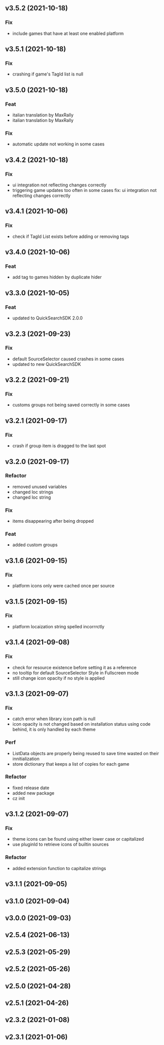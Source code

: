 ## v3.5.2 (2021-10-18)

### Fix

- include games that have at least one enabled platform

## v3.5.1 (2021-10-18)

### Fix

- crashing if game's TagId list is null

## v3.5.0 (2021-10-18)

### Feat

- italian translation by MaxRally
- italian translation by MaxRally

### Fix

- automatic update not working in some cases

## v3.4.2 (2021-10-18)

### Fix

- ui integration not reflecting changes correctly
- triggering game updates too often in some cases fix: ui integration not reflecting changes correctly

## v3.4.1 (2021-10-06)

### Fix

- check if TagId List exists before adding or removing tags

## v3.4.0 (2021-10-06)

### Feat

- add tag to games hidden by duplicate hider

## v3.3.0 (2021-10-05)

### Feat

- updated to QuickSearchSDK 2.0.0

## v3.2.3 (2021-09-23)

### Fix

- default SourceSelector caused crashes in some cases
- updated to new QuickSearchSDK

## v3.2.2 (2021-09-21)

### Fix

- customs groups not being saved correctly in some cases

## v3.2.1 (2021-09-17)

### Fix

- crash if group item is dragged to the last spot

## v3.2.0 (2021-09-17)

### Refactor

- removed unused variables
- changed loc strings
- changed loc string

### Fix

- items disappearing after being dropped

### Feat

- added custom groups

## v3.1.6 (2021-09-15)

### Fix

- platform icons only were cached once per source

## v3.1.5 (2021-09-15)

### Fix

- platform locaization string spelled incorrrctly

## v3.1.4 (2021-09-08)

### Fix

- check for resource existence before setting it as a reference
- no tooltip for default SourceSelector Style in Fullscreen mode
- still change icon opacity if no style is applied

## v3.1.3 (2021-09-07)

### Fix

- catch error when library icon path is null
- icon opacity is not changed based on installation status using code behind, it is only handled by each theme

### Perf

- ListData objects are properly being reused to save time wasted on their innitialization
- store dictionary that keeps a list of copies for each game

### Refactor

- fixed release date
- added new package
- cz init

## v3.1.2 (2021-09-07)

### Fix

- theme icons can be found using either lower case or capitalized
- use pluginId to retrieve icons of builtin sources

### Refactor

- added extension function to capitalize strings

## v3.1.1 (2021-09-05)

## v3.1.0 (2021-09-04)

## v3.0.0 (2021-09-03)

## v2.5.4 (2021-06-13)

## v2.5.3 (2021-05-29)

## v2.5.2 (2021-05-26)

## v2.5.0 (2021-04-28)

## v2.5.1 (2021-04-26)

## v2.3.2 (2021-01-08)

## v2.3.1 (2021-01-06)
